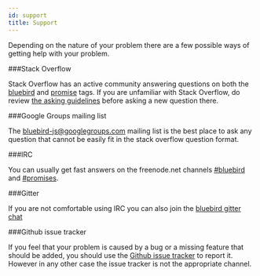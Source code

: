 ```yaml
---
id: support
title: Support
---
```


Depending on the nature of your problem there are a few possible ways of getting help with your problem.

###Stack Overflow

Stack Overflow has an active community answering questions on both the [bluebird](http://stackoverflow.com/questions/tagged/bluebird) and [promise](http://stackoverflow.com/questions/tagged/promise) tags. If you are unfamiliar with Stack Overflow, do review [the asking guidelines](http://stackoverflow.com/help/asking) before asking a new question there.

###Google Groups mailing list

The [bluebird-js@googlegroups.com](https://groups.google.com/forum/#!forum/bluebird-js) mailing list is the best place to ask any question that cannot be easily fit in the stack overflow question format.

###IRC

You can usually get fast answers on the freenode.net channels [#bluebird](irc://chat.freenode.net/bluebird) and [#promises](irc://chat.freenode.net/promises).

###Gitter

If you are not comfortable using IRC you can also join the [bluebird gitter chat](https://gitter.im/petkaantonov/bluebird)

###Github issue tracker

If you feel that your problem is caused by a bug or a missing feature that should be added, you should use the [Github issue tracker](https://github.com/petkaantonov/bluebird/issues/) to report it. However in any other case the issue tracker is not the appropriate channel.
